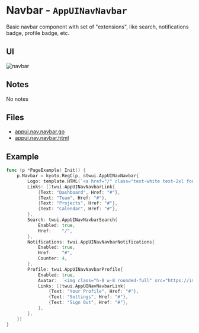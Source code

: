 
# Navbar - `AppUINavNavbar`

Basic navbar component with set of "extensions", like search, notifications badge, profile badge, etc.

## UI

![navbar](/examples/navbar.jpg)

## Notes

No notes

## Files

- [appui.nav.navbar.go](https://github.com/yuriizinets/kyoto-uikit/blob/master/twui/appui.nav.navbar.go)
- [appui.nav.navbar.html](https://github.com/yuriizinets/kyoto-uikit/blob/master/twui/appui.nav.navbar.html)

## Example

```go
func (p *PageExample) Init() {
    p.Navbar = kyoto.RegC(p, &twui.AppUINavNavbar{
        Logo: template.HTML(`<a href="/" class="text-white text-2xl font-bold">TWUI</a>`),
        Links: []twui.AppUINavNavbarLink{
            {Text: "Dashboard", Href: "#"},
            {Text: "Team", Href: "#"},
            {Text: "Projects", Href: "#"},
            {Text: "Calendar", Href: "#"},
        },
        Search: twui.AppUINavNavbarSearch{
            Enabled: true,
            Href:    "/",
        },
        Notifications: twui.AppUINavNavbarNotifications{
            Enabled: true,
            Href:    "#",
            Counter: 4,
        },
        Profile: twui.AppUINavNavbarProfile{
            Enabled: true,
            Avatar:  `<img class="h-8 w-8 rounded-full" src="https://images.unsplash.com/photo-1472099645785-5658abf4ff4e?ixlib=rb-1.2.1&ixid=eyJhcHBfaWQiOjEyMDd9&auto=format&fit=facearea&facepad=2&w=256&h=256&q=80">`,
            Links: []twui.AppUINavNavbarLink{
                {Text: "Your Profile", Href: "#"},
                {Text: "Settings", Href: "#"},
                {Text: "Sign Out", Href: "#"},
            },
        },
    })
}
```
